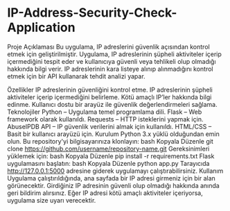 # IP-Address-Security-Check-Application

Proje Açıklaması
Bu uygulama, IP adreslerini güvenlik açısından kontrol etmek için geliştirilmiştir. Uygulama, IP adreslerinin şüpheli aktiviteler içerip içermediğini tespit eder ve kullanıcıya güvenli veya tehlikeli olup olmadığı hakkında bilgi verir. IP adreslerinin kara listeye alınıp alınmadığını kontrol etmek için bir API kullanarak tehdit analizi yapar.

Özellikler
IP adreslerinin güvenliğini kontrol etme.
IP adreslerinin şüpheli aktiviteler içerip içermediğini belirleme.
Kötü amaçlı IP’ler hakkında bilgi edinme.
Kullanıcı dostu bir arayüz ile güvenlik değerlendirmeleri sağlama.
Teknolojiler
Python – Uygulama temel programlama dili.
Flask – Web framework olarak kullanıldı.
Requests – HTTP isteklerini yapmak için.
AbuseIPDB API – IP güvenlik verilerini almak için kullanıldı.
HTML/CSS – Basit bir kullanıcı arayüzü için.
Kurulum
Python 3.x yüklü olduğundan emin olun.
Bu repository'yi bilgisayarınıza klonlayın:
bash
Kopyala
Düzenle
git clone https://github.com/username/repository-name.git
Gereksinimleri yüklemek için:
bash
Kopyala
Düzenle
pip install -r requirements.txt
Flask uygulamasını başlatın:
bash
Kopyala
Düzenle
python app.py
Tarayıcıda http://127.0.0.1:5000 adresine giderek uygulamayı çalıştırabilirsiniz.
Kullanım
Uygulama çalıştırıldığında, ana sayfada bir IP adresi girmeniz için bir alan görünecektir.
Girdiğiniz IP adresinin güvenli olup olmadığı hakkında anında geri bildirim alırsınız.
Eğer IP adresi kötü amaçlı aktiviteler içeriyorsa, uygulama size uyarı verecektir.

